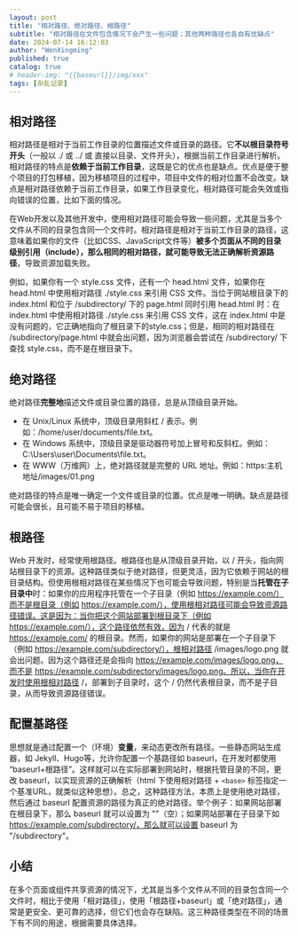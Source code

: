 ```yaml
---
layout: post
title: "相对路径、绝对路径、根路径"
subtitle: "相对路径在文件包含情况下会产生一些问题；其他两种路径也各自有优缺点"
date: 2024-07-14 16:12:03
author: "WenXingming"
published: true
catalog: true
# header-img: "{{baseurl}}/img/xxx"
tags: [杂乱记录]
---
```


## 相对路径

相对路径是相对于当前工作目录的位置描述文件或目录的路径。它**不以根目录符号开头**（一般以 ./ 或 ../ 或 直接以目录、文件开头），根据当前工作目录进行解析。相对路径的特点是**依赖于当前工作目录**，这既是它的优点也是缺点。优点是便于整个项目的打包移植，因为移植项目的过程中，项目中文件的相对位置不会改变。缺点是相对路径依赖于当前工作目录，如果工作目录变化，相对路径可能会失效或指向错误的位置，比如下面的情况。

在Web开发以及其他开发中，使用相对路径可能会导致一些问题，尤其是当多个文件从不同的目录包含同一个文件时。相对路径是相对于当前工作目录的路径，这意味着如果你的文件（比如CSS、JavaScript文件等）**被多个页面从不同的目录级别引用（include），那么相同的相对路径，就可能导致无法正确解析资源路径**，导致资源加载失败。

例如，如果你有一个 style.css 文件，还有一个 head.html 文件，如果你在 head.html 中使用相对路径 ./style.css 来引用 CSS 文件。当位于网站根目录下的 index.html 和位于 /subdirectory/ 下的 page.html 同时引用 head.html 时：在 index.html 中使用相对路径 ./style.css 来引用 CSS 文件，这在 index.html 中是没有问题的，它正确地指向了根目录下的style.css；但是，相同的相对路径在 /subdirectory/page.html 中就会出问题，因为浏览器会尝试在 /subdirectory/ 下查找 style.css，而不是在根目录下。

## 绝对路径

绝对路径**完整地**描述文件或目录位置的路径，总是从顶级目录开始。

- 在 Unix/Linux 系统中，顶级目录用斜杠 / 表示。例如：/home/user/documents/file.txt。
- 在 Windows 系统中，顶级目录是驱动器符号加上冒号和反斜杠。例如：C:\Users\user\Documents\file.txt。
- 在 WWW（万维网）上，绝对路径就是完整的 URL 地址。例如：https:主机地址/images/01.png

绝对路径的特点是唯一确定一个文件或目录的位置。优点是唯一明确。缺点是路径可能会很长，且可能不易于项目的移植。

## 根路径

Web 开发时，经常使用根路径。根路径也是从顶级目录开始，以 / 开头，指向网站根目录下的资源。这种路径类似于绝对路径，但更灵活，因为它依赖于网站的根目录结构。但使用根相对路径在某些情况下也可能会导致问题，特别是当**托管在子目录中**时：如果你的应用程序托管在一个子目录（例如 https://example.com/）而不是根目录（例如 https://example.com/），使用根相对路径可能会导致资源路径错误。这是因为：当你把这个网站部署到根目录下（例如 https://example.com/），这个路径依然有效，因为 / 代表的就是 https://example.com/ 的根目录。然而，如果你的网站是部署在一个子目录下（例如 https://example.com/subdirectory/），根相对路径 /images/logo.png 就会出问题。因为这个路径还是会指向 https://example.com/images/logo.png，而不是 https://example.com/subdirectory/images/logo.png。所以，当你在开发时使用根相对路径 /，部署到子目录时，这个 / 仍然代表根目录，而不是子目录，从而导致资源路径错误。

## 配置基路径

思想就是通过配置一个（环境）**变量**，来动态更改所有路径。一些静态网站生成器，如 Jekyll、Hugo等，允许你配置一个基路径如 baseurl，在开发时都使用 “baseurl+根路径”。这样就可以在实际部署到网站时，根据托管目录的不同，更改 baseurl，以实现资源的正确解析（html 下使用相对路径 + `<base>` 标签指定一个基准URL，就类似这种思想）。总之，这种路径方法，本质上是使用绝对路径，然后通过 baseurl 配置资源的路径为真正的绝对路径。举个例子：如果网站部署在根目录下，那么 baseurl 就可以设置为 "\"（空）；如果网站部署在子目录下如 https://example.com/subdirectory/，那么就可以设置 baseurl 为 "/subdirectory"。

## 小结

在多个页面或组件共享资源的情况下，尤其是当多个文件从不同的目录包含同一个文件时，相比于使用「相对路径」，使用「根路径+baseurl」或「绝对路径」，通常是更安全、更可靠的选择，但它们也会存在缺陷。这三种路径类型在不同的场景下有不同的用途，根据需要具体选择。